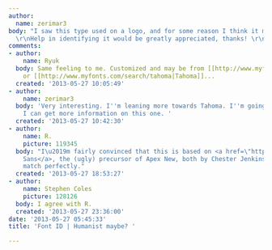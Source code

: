 ```yaml
---
author:
  name: zerimar3
body: "I saw this type used on a logo, and for some reason I think it may be modified?
  \r\nHelp in identifying it would be greatly appreciated, thanks! \r\n[img:sites/default/files/old-images/caravus-type_3798.png]"
comments:
- author:
    name: Ryuk
  body: Same feeling to me. Customized and may be from [[http://www.myfonts.com/search/verdana|Verdana]]
    or [[http://www.myfonts.com/search/tahoma|Tahoma]]...
  created: '2013-05-27 10:05:49'
- author:
    name: zerimar3
  body: 'Very interesting. I''m leaning more towards Tahoma. I''m going to see if
    I can get more information on this one. '
  created: '2013-05-27 10:42:30'
- author:
    name: R.
    picture: 119345
  body: "I\u2019m fairly convinced that this is based on <a href=\"http://vllg.com/Constellation/Apex_Sans\">Apex
    Sans</a>, the (ugly) precursor of Apex New, both by Chester Jenkins. Some letters
    match perfectly."
  created: '2013-05-27 18:53:27'
- author:
    name: Stephen Coles
    picture: 128126
  body: I agree with R.
  created: '2013-05-27 23:36:00'
date: '2013-05-27 05:45:33'
title: 'Font ID | Humanist maybe? '

---
```

